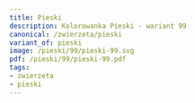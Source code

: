 ```yaml
---
title: Pieski
description: Kolorowanka Pieski - wariant 99
canonical: /zwierzeta/pieski
variant_of: pieski
image: /pieski/99/pieski-99.svg
pdf: /pieski/99/pieski-99.pdf
tags:
- zwierzeta
- pieski
---
```

